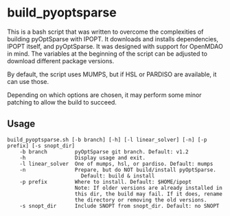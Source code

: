 # build_pyoptsparse
This is a bash script that was written to overcome the complexities of building pyOptSparse with IPOPT. It downloads and installs dependencies, IPOPT itself, and pyOptSparse. It was designed with support for OpenMDAO in mind. The variables at the beginning of the script can be adjusted to download different package versions.

By default, the script uses MUMPS, but if HSL or PARDISO are available, it can use those.

Depending on which options are chosen, it may perform some minor patching to allow the build to succeed.

## Usage
```
build_pyoptsparse.sh [-b branch] [-h] [-l linear_solver] [-n] [-p prefix] [-s snopt_dir]
    -b branch         pyOptSparse git branch. Default: v1.2
    -h                Display usage and exit.
    -l linear_solver  One of mumps, hsl, or pardiso. Default: mumps
    -n                Prepare, but do NOT build/install pyOptSparse.
                        Default: build & install
    -p prefix         Where to install. Default: $HOME/ipopt
                      Note: If older versions are already installed in
                      this dir, the build may fail. If it does, rename
                      the directory or removing the old versions.
    -s snopt_dir      Include SNOPT from snopt_dir. Default: no SNOPT
 ```
